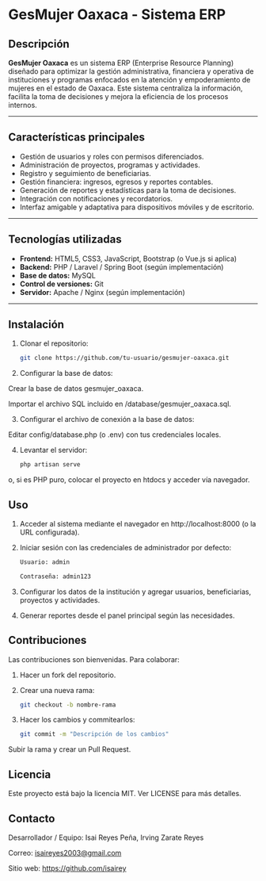 # GesMujer Oaxaca - Sistema ERP

## Descripción
**GesMujer Oaxaca** es un sistema ERP (Enterprise Resource Planning) diseñado para optimizar la gestión administrativa, financiera y operativa de instituciones y programas enfocados en la atención y empoderamiento de mujeres en el estado de Oaxaca. Este sistema centraliza la información, facilita la toma de decisiones y mejora la eficiencia de los procesos internos.

---

## Características principales
- Gestión de usuarios y roles con permisos diferenciados.
- Administración de proyectos, programas y actividades.
- Registro y seguimiento de beneficiarias.
- Gestión financiera: ingresos, egresos y reportes contables.
- Generación de reportes y estadísticas para la toma de decisiones.
- Integración con notificaciones y recordatorios.
- Interfaz amigable y adaptativa para dispositivos móviles y de escritorio.

---

## Tecnologías utilizadas
- **Frontend:** HTML5, CSS3, JavaScript, Bootstrap (o Vue.js si aplica)
- **Backend:** PHP / Laravel / Spring Boot (según implementación)
- **Base de datos:** MySQL
- **Control de versiones:** Git
- **Servidor:** Apache / Nginx (según implementación)

---

## Instalación

1. Clonar el repositorio:  
   ```bash
   git clone https://github.com/tu-usuario/gesmujer-oaxaca.git
2. Configurar la base de datos:

Crear la base de datos gesmujer_oaxaca.

Importar el archivo SQL incluido en /database/gesmujer_oaxaca.sql.

3. Configurar el archivo de conexión a la base de datos:

Editar config/database.php (o .env) con tus credenciales locales.

4.  Levantar el servidor:

    ```bash
    php artisan serve 

o, si es PHP puro, colocar el proyecto en htdocs y acceder vía navegador.

## Uso
1. Acceder al sistema mediante el navegador en http://localhost:8000 (o la URL configurada).

2. Iniciar sesión con las credenciales de administrador por defecto:
    ```bash
    Usuario: admin

    Contraseña: admin123

3. Configurar los datos de la institución y agregar usuarios, beneficiarias, proyectos y actividades.

4. Generar reportes desde el panel principal según las necesidades.

## Contribuciones
Las contribuciones son bienvenidas. Para colaborar:

1. Hacer un fork del repositorio.

2. Crear una nueva rama:

    ```bash
    git checkout -b nombre-rama
3. Hacer los cambios y commitearlos:

    ```bash
    git commit -m "Descripción de los cambios"
Subir la rama y crear un Pull Request.

## Licencia
Este proyecto está bajo la licencia MIT. Ver LICENSE para más detalles.

## Contacto

Desarrollador / Equipo: Isai Reyes Peña, Irving Zarate Reyes

Correo: isaireyes2003@gmail.com

Sitio web: https://github.com/isairey
